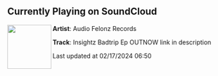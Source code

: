 ## Currently Playing on SoundCloud

[<img align="left" width="100" src="https://i1.sndcdn.com/artworks-O8GximYcZQE5Vrzd-ZGrgsA-t500x500.jpg">](https://soundcloud.com/audio-felonz-enquiries/insightz-badtrip-ep-outnow-link-in-description)

**Artist**: Audio Felonz Records 

**Track**: Insightz Badtrip Ep OUTNOW link in description

Last updated at 02/17/2024 06:50
